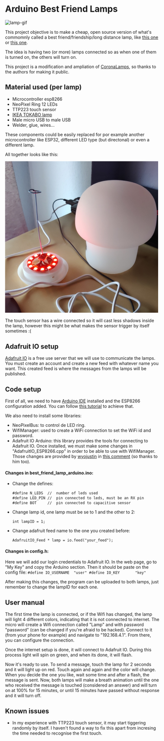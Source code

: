 
# Arduino Best Friend Lamps
![lamp-gif](doc/bflamp.gif)


This project objective is to make a cheap, open source version of what's commomnly called a best friend/friendship/long distance lamp,
like [this one](https://www.friendlamps.com/) or [this one](https://bit.ly/3GN3ZJa).

The idea is having two (or more) lamps connected so as when one of them is turned on, the others will turn on.

This project is a modification and ampliation of [CoronaLamps](https://www.instructables.com/CoronaLamps-Simple-Friendship-Lamps-Anyone-Can-Mak/),
so thanks to the authors for making it public.

## Material used (per lamp)
- Microcontroller esp8266
- NeoPixel Ring 12 LEDs
- TTP223 touch sensor
- [IKEA TOKABO lamp](https://www.ikea.com/es/es/p/tokabo-lampara-mesa-vidrio-blanco-opalo-40357998/)
- Male micro USB to male USB
- Welder, glue, wires...

These components could be easily replaced for por example another microcontroller like ESP32, different LED type (but directonal)
or even a different lamp.

All together looks like this:

<img src="doc/inside.jpeg" alt="drawing" width="500"/>

The touch sensor has a wire connected so it will cast less shadows inside the lamp, however this might be what makes the sensor trigger by itself sometimes :(

## Adafruit IO setup
[Adafruit IO](https://io.adafruit.com/) is a free use server that we will use to communicate the lamps.
You must create an account and create a new feed with whatever name you want. This created feed is where the messages from the 
lamps will be published.
## Code setup
First of all, we need to have [Arduino IDE](https://www.arduino.cc/en/software) installed and the ESP8266 configuration added.
You can follow [this tutorial](https://randomnerdtutorials.com/how-to-install-esp8266-board-arduino-ide/) to achieve that. 

We also need to install some libraries:
- NeoPixelBus: to control de LED ring.
- WifiManager: used to create a WiFi connection to set the WiFi id and password.
- Adafruit IO Arduino: this library provides the tools for connecting to Adafruit IO. Once installed, we must make some changes in "AdafruitIO_ESP8266.cpp" in order to 
  be able to use with WifiManager. Those changes are provided by [wyojustin](https://github.com/wyojustin) in 
  [this comment](https://github.com/tzapu/WiFiManager/issues/243#issuecomment-364804188) (so thanks to him too).

#### Changes in best_friend_lamp_arduino.ino:
- Change the defines:
    ```
    #define N_LEDS  //  number of leds used
    #define LED_PIN //  pin connected to leds, must be an RX pin
    #define BOT     //  pin connected to capacitive sensor
    ```
- Change lamp id, one lamp must be se to 1 and the other to 2:
    ```
    int lampID = 1;
    ```
- Change adafruit feed name to the one you created before:
    ```
    AdafruitIO_Feed * lamp = io.feed("your_feed");
    ```

#### Changes in config.h:
Here we will add our login credentials to Adafruit IO. In the web page, go to 
"My Key" and copy the Arduino section. Then it should be paste on the config file:
    ```
    #define IO_USERNAME  "user"
    #define IO_KEY       "key"
    ```

After making this changes, the program can be uploaded to both lamps, just remember
to change the lampID for each one.

## User manual
The first time the lamp is connected, or if the Wifi has changed, the lamp will light
4 different colors, indicating that it is not connected to internet. The micro will
create a Wifi connection called "Lamp" and with password "password" (can be 
changed if you're afraid to be hacked). Connect to it (from your 
phone for example) and navigate to "192.168.4.1". From there, you can 
configure the connection.

Once the internet setup is done, it will connect to Adafruit IO. During this process
light will spin on green, and when its done, it will flash.

Now it's ready to use. To send a message, touch the lamp for 2 seconds and it will light
up on red. Touch again and again and the color will change. When you decide the one you
like, wait some time and after a flash, the message is sent. Now, both lamps will make a 
breath animation until the one who received the message is touched (considered an answer)
and will turn on at 100% for 15 minutes, or until 15 minutes have passed without response
and it will turn off.

## Known issues
- In my experience with TTP223 touch sensor, it may start tiggering randomly by itself. I haven't found a way to fix this apart from incresing the time needed to recognise the first touch.
